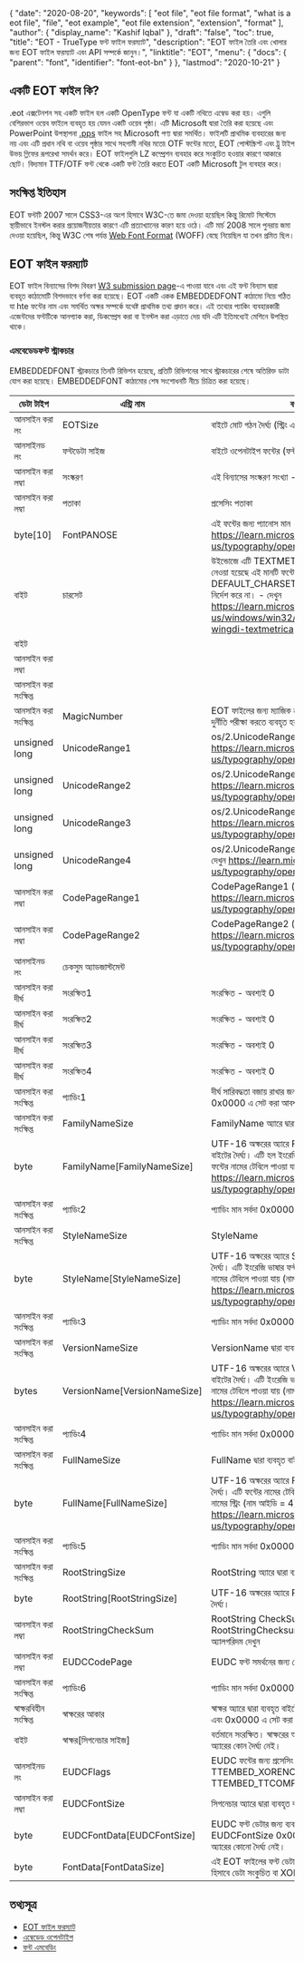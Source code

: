 {
  "date": "2020-08-20",
  "keywords": [
    "eot file",
    "eot file format",
    "what is a eot file",
    "file",
    "eot example",
    "eot file extension",
    "extension",
    "format"
  ],
  "author": {
    "display_name": "Kashif Iqbal"
  },
  "draft": "false",
  "toc": true,
  "title": "EOT - TrueType ফন্ট ফাইল ফরম্যাট",
  "description": "EOT ফাইল তৈরি এবং খোলার জন্য EOT ফাইল ফরম্যাট এবং API সম্পর্কে জানুন।",
  "linktitle": "EOT",
  "menu": {
    "docs": {
      "parent": "font",
      "identifier": "font-eot-bn"
    }
  },
  "lastmod": "2020-10-21"
}

## একটি EOT ফাইল কি?

.eot এক্সটেনশন সহ একটি ফাইল হল একটি OpenType ফন্ট যা একটি নথিতে এম্বেড করা হয়। এগুলি বেশিরভাগ ওয়েব ফাইলে ব্যবহৃত হয় যেমন একটি ওয়েব পৃষ্ঠা। এটি Microsoft দ্বারা তৈরি করা হয়েছে এবং PowerPoint উপস্থাপনা [.pps](/presentation/pps/) ফাইল সহ Microsoft পণ্য দ্বারা সমর্থিত। ফাইলটি প্রাথমিক ব্যবহারের জন্য নয় এবং এটি প্রধান নথি বা ওয়েব পৃষ্ঠার সাথে সহগামী নথির মতো৷ OTF ফন্টের মতো, EOT পোস্টস্ক্রিপ্ট এবং ট্রু টাইপ উভয় গ্লিফের রূপরেখা সমর্থন করে। EOT ফাইলগুলি LZ কম্প্রেশন ব্যবহার করে সংকুচিত হওয়ার কারণে আকারে ছোট। বিদ্যমান TTF/OTF ফন্ট থেকে একটি ফন্ট তৈরি করতে EOT একটি Microsoft টুল ব্যবহার করে।

## সংক্ষিপ্ত ইতিহাস

EOT ফন্টটি 2007 সালে CSS3-এর অংশ হিসাবে W3C-তে জমা দেওয়া হয়েছিল কিন্তু রিমোট সিস্টেমে স্থায়ীভাবে ইনস্টল করার প্রয়োজনীয়তার কারণে এটি প্রত্যাখ্যানের কারণ হয়ে ওঠে। এটি মার্চ 2008 সালে পুনরায় জমা দেওয়া হয়েছিল, কিন্তু W3C শেষ পর্যন্ত [Web Font Format](/font/woff/) (WOFF) বেছে নিয়েছিল যা তখন প্রমিত ছিল।

## EOT ফাইল ফরম্যাট

EOT ফাইল বিন্যাসের বিশদ বিবরণ [W3 submission page](https://www.w3.org/Submission/EOT/#FileFormat)-এ পাওয়া যাবে এবং এই ফন্ট বিন্যাস দ্বারা ব্যবহৃত কাঠামোটি বিশদভাবে বর্ণনা করা হয়েছে। EOT একটি একক EMBEDDEDFONT কাঠামো নিয়ে গঠিত যা hte ফন্টের নাম এবং সমর্থিত অক্ষর সম্পর্কে যথেষ্ট প্রাথমিক তথ্য প্রদান করে। এই তথ্যের প্যাকিং ব্যবহারকারী এজেন্টদের ফন্টটিকে আনপ্যাক করা, ডিকম্প্রেস করা বা ইনস্টল করা এড়াতে দেয় যদি এটি ইতিমধ্যেই মেশিনে উপস্থিত থাকে।

### এমবেডেডফন্ট স্ট্রাকচার
EMBEDDEDFONT স্ট্রাকচারে তিনটি রিভিশন হয়েছে, প্রতিটি রিভিশনের সাথে স্ট্রাকচারের শেষে অতিরিক্ত ডাটা যোগ করা হয়েছে। EMBEDDEDFONT কাঠামোর শেষ সংশোধনটি নীচে চিত্রিত করা হয়েছে।

|ডেটা টাইপ | এন্ট্রি নাম | বর্ণনা |
---|---|---|
|আনসাইন করা লং|EOTSize|বাইটে মোট গঠন দৈর্ঘ্য (স্ট্রিং এবং ফন্ট ডেটা সহ)|
|আনসাইনড লং|ফন্টডেটা সাইজ|বাইটে ওপেনটাইপ ফন্টের (ফন্টডেটা) দৈর্ঘ্য|
|আনসাইন করা লম্বা|সংস্করণ|এই বিন্যাসের সংস্করণ সংখ্যা - 0x00020002|
|আনসাইন করা লম্বা|পতাকা|প্রসেসিং পতাকা|
|byte[10]|FontPANOSE|এই ফন্টের জন্য প্যানোস মান - দেখুন https://learn.microsoft.com/en-us/typography/opentype/spec/os2#pan|
|বাইট|চারসেট|উইন্ডোজে এটি TEXTMETRIC.tmCharSet থেকে নেওয়া হয়েছে এই মানটি ফন্টের অক্ষর সেট নির্দিষ্ট করে। DEFAULT_CHARSET (0x01) কোনো পছন্দ নির্দেশ করে না। - দেখুন https://learn.microsoft.com/en-us/windows/win32/api/wingdi/ns-wingdi-textmetrica|
|বাইট
|আনসাইন করা লম্বা
|আনসাইন করা সংক্ষিপ্ত
|আনসাইন করা সংক্ষিপ্ত|MagicNumber|EOT ফাইলের জন্য ম্যাজিক নম্বর - 0x504C৷ ডেটা দুর্নীতি পরীক্ষা করতে ব্যবহৃত হয়
|unsigned long|UnicodeRange1|os/2.UnicodeRange1 (বিট 0-31) - দেখুন https://learn.microsoft.com/en-us/typography/opentype/spec/os2#ur|
|unsigned long|UnicodeRange2|os/2.UnicodeRange2 (বিট 32-63) - দেখুন https://learn.microsoft.com/en-us/typography/opentype/spec/os2#ur|
|unsigned long|UnicodeRange3|os/2.UnicodeRange3 (বিট 64-95) - দেখুন https://learn.microsoft.com/en-us/typography/opentype/spec/os2#ur|
|unsigned long|UnicodeRange4|os/2.UnicodeRange4 (বিট 96-127) - দেখুন https://learn.microsoft.com/en-us/typography/opentype/spec/os2#ur|
|আনসাইন করা লম্বা|CodePageRange1|CodePageRange1 (বিট 0-31) - দেখুন https://learn.microsoft.com/en-us/typography/opentype/spec/os2#cpr|
|আনসাইন করা লম্বা|CodePageRange2|CodePageRange2 (বিট 32-63) - দেখুন https://learn.microsoft.com/en-us/typography/opentype/spec/os2#cpr|
|আনসাইনড লং|চেকসুম অ্যাডজাস্টমেন্ট
|আনসাইন করা দীর্ঘ|সংরক্ষিত1|সংরক্ষিত - অবশ্যই 0| হতে হবে৷
|আনসাইন করা দীর্ঘ|সংরক্ষিত2|সংরক্ষিত - অবশ্যই 0| হতে হবে৷
|আনসাইন করা দীর্ঘ|সংরক্ষিত3|সংরক্ষিত - অবশ্যই 0| হতে হবে৷
|আনসাইন করা দীর্ঘ|সংরক্ষিত4|সংরক্ষিত - অবশ্যই 0| হতে হবে৷
|আনসাইন করা সংক্ষিপ্ত|প্যাডিং1|দীর্ঘ সারিবদ্ধতা বজায় রাখার জন্য প্যাডিং। প্যাডিং মান সর্বদা 0x0000 এ সেট করা আবশ্যক।|
|আনসাইন করা সংক্ষিপ্ত|FamilyNameSize|FamilyName অ্যারে দ্বারা ব্যবহৃত বাইটের সংখ্যা|
|byte|FamilyName[FamilyNameSize]|UTF-16 অক্ষরের অ্যারে FamilyNameSize বাইটের দৈর্ঘ্য। এটি হল ইংরেজি ভাষার ফন্ট ফ্যামিলি স্ট্রিং ফন্টের নামের টেবিলে পাওয়া যায় (নাম আইডি = 1) - দেখুন https://learn.microsoft.com/en-us/typography/opentype/spec/name|
|আনসাইন করা সংক্ষিপ্ত|প্যাডিং2|প্যাডিং মান সর্বদা 0x0000 এ সেট করতে হবে
|আনসাইন করা সংক্ষিপ্ত|StyleNameSize|StyleName| দ্বারা ব্যবহৃত বাইটের সংখ্যা|
|byte|StyleName[StyleNameSize]|UTF-16 অক্ষরের অ্যারে StyleNameSize বাইটের দৈর্ঘ্য। এটি ইংরেজি ভাষার ফন্ট সাবফ্যামিলি স্ট্রিংটি ফন্টের নামের টেবিলে পাওয়া যায় (নাম আইডি = 2) - দেখুন https://learn.microsoft.com/en-us/typography/opentype/spec/name|
|আনসাইন করা সংক্ষিপ্ত|প্যাডিং3|প্যাডিং মান সর্বদা 0x0000 এ সেট করতে হবে
|আনসাইন করা সংক্ষিপ্ত|VersionNameSize|VersionName দ্বারা ব্যবহৃত বাইটের সংখ্যা|
|bytes|VersionName[VersionNameSize]|UTF-16 অক্ষরের অ্যারে VersionNameSize বাইটের দৈর্ঘ্য। এটি ইংরেজি ভাষার সংস্করণ স্ট্রিং যা ফন্টের নামের টেবিলে পাওয়া যায় (নাম আইডি = 5) - দেখুন https://learn.microsoft.com/en-us/typography/opentype/spec/name|
|আনসাইন করা সংক্ষিপ্ত|প্যাডিং4|প্যাডিং মান সর্বদা 0x0000 এ সেট করতে হবে
|আনসাইন করা সংক্ষিপ্ত|FullNameSize|FullName দ্বারা ব্যবহৃত বাইটের সংখ্যা|
|byte|FullName[FullNameSize]|UTF-16 অক্ষরের অ্যারে FullNameSize বাইটের দৈর্ঘ্য। এটি ফন্টের নামের টেবিলে পাওয়া ইংরেজি ভাষার পুরো নামের স্ট্রিং (নাম আইডি = 4) - দেখুন https://learn.microsoft.com/en-us/typography/opentype/spec/name|
|আনসাইন করা সংক্ষিপ্ত|প্যাডিং5|প্যাডিং মান সর্বদা 0x0000 এ সেট করা আবশ্যক।|
|আনসাইন করা সংক্ষিপ্ত|RootStringSize|RootString অ্যারে দ্বারা ব্যবহৃত বাইটের সংখ্যা|
|byte|RootString[RootStringSize]|UTF-16 অক্ষরের অ্যারে RootStringSize বাইটের দৈর্ঘ্য।|
|আনসাইন করা লম্বা|RootStringCheckSum|RootString CheckSum মান। নীচে RootStringChecksum প্রক্রিয়া করার জন্য অ্যালগরিদম দেখুন
|আনসাইন করা লম্বা|EUDCCodePage|EUDC ফন্ট সমর্থনের জন্য কোডপৃষ্ঠা মান প্রয়োজন৷|
|আনসাইন করা সংক্ষিপ্ত|প্যাডিং6|প্যাডিং মান সর্বদা 0x0000 এ সেট করতে হবে
| স্বাক্ষরবিহীন সংক্ষিপ্ত| স্বাক্ষরের আকার| স্বাক্ষর অ্যারে দ্বারা ব্যবহৃত বাইটের সংখ্যা৷ বর্তমানে সংরক্ষিত এবং 0x0000 এ সেট করা উচিত।|
|বাইট|স্বাক্ষর[সিগনেচার সাইজ]|বর্তমানে সংরক্ষিত। স্বাক্ষরের আকার 0x0000 হলে এই অ্যারের কোন দৈর্ঘ্য নেই।|
|আনসাইনড লং|EUDCFlags|EUDC ফন্টের জন্য প্রসেসিং পতাকা। সাধারণ মান TTEMBED_XORENCRYPTDATA এবং TTEMBED_TTCOMPRESSED হতে পারে৷|
|আনসাইন করা লম্বা|EUDCFontSize|সিগনেচার অ্যারে দ্বারা ব্যবহৃত বাইটের সংখ্যা৷|
|byte|EUDCFontData[EUDCFontSize]|EUDC ফন্ট ডেটার জন্য ব্যবহৃত বাইটের সংখ্যা। যদি EUDCFontSize 0x00000000 হয় তাহলে এই অ্যারের কোনো দৈর্ঘ্য নেই।|
|byte|FontData[FontDataSize]|এই EOT ফাইলের ফন্ট ডেটা। প্রসেসিং ফ্ল্যাগ দ্বারা নির্দেশিত হিসাবে ডেটা সংকুচিত বা XOR এনক্রিপ্ট করা হতে পারে।|

## তথ্যসূত্র

 * [EOT ফাইল ফরম্যাট](https://www.w3.org/Submission/EOT/)
 * [এম্বেডেড ওপেনটাইপ](https://en.wikipedia.org/wiki/Embedded_OpenType)
 * [ফন্ট এমবেডিং](https://en.wikipedia.org/wiki/Font_embedding)

